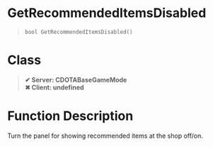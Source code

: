 # GetRecommendedItemsDisabled
> `bool GetRecommendedItemsDisabled()`
# Class
> __✔ Server: CDOTABaseGameMode__  
> __✖ Client: undefined__  
# Function Description
Turn the panel for showing recommended items at the shop off/on.

